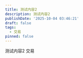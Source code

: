 ```yaml
---
title: 测试内容2
description: 测试内容2
publishDate: '2025-10-04 03:46:21'
draft: false
tags:
  - 交易
pinned: false
---
```

测试内容2 交易
